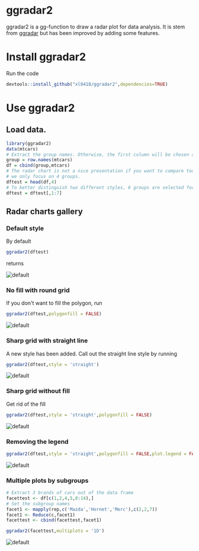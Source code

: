 # ggradar2
ggradar2 is a gg-function to draw a radar plot for data analysis. It is stem from [ggradar](https://github.com/ricardo-bion/ggradar) but has been improved by adding some features.

# Install ggradar2
Run the code 

```R
devtools::install_github("xl0418/ggradar2",dependencies=TRUE)
```

# Use ggradar2
## Load data.

```R
library(ggradar2)
data(mtcars)
# Extract the group names. Otherwise, the first column will be chosen as the group names.
group = row.names(mtcars)
df = cbind(group,mtcars)
# The radar chart is not a nice presentation if you want to compare too many groups. Thus here 
# we only focus on 4 groups.
dftest = head(df,4)
# To better distinguish two different styles, 6 groups are selected for illustration.
dftest = dftest[,1:7]
```

## Radar charts gallery
### Default style
By default

```R
ggradar2(dftest)
```

returns 

![default](https://github.com/xl0418/ggradar2/blob/master/README_figures/roundfill.png)

### No fill with round grid
If you don't want to fill the polygon, run

```R
ggradar2(dftest,polygonfill = FALSE)
```

![default](https://github.com/xl0418/ggradar2/blob/master/README_figures/roundnofill.png)

### Sharp grid with straight line
A new style has been added. Call out the straight line style by running 

```R
ggradar2(dftest,style = 'straight')
```

![default](https://github.com/xl0418/ggradar2/blob/master/README_figures/straightfill.png)

### Sharp grid without fill
Get rid of the fill

```R
ggradar2(dftest,style = 'straight',polygonfill = FALSE)
```

![default](https://github.com/xl0418/ggradar2/blob/master/README_figures/straightnofill.png)

### Removing the legend 

```R
ggradar2(dftest,style = 'straight',polygonfill = FALSE,plot.legend = FALSE)
```

![default](https://github.com/xl0418/ggradar2/blob/master/README_figures/nolegend.png)

### Multiple plots by subgroups

```R
# Extract 3 brands of cars out of the data frame
facettest <- df[c(1,2,4,5,8:14),]
# Set the subgroup names
facet1 <- mapply(rep,c('Mazda','Hornet','Merc'),c(2,2,7))
facet1 <- Reduce(c,facet1)
facettest <- cbind(facettest,facet1)

ggradar2(facettest,multiplots = '1D')
```

![default](https://github.com/xl0418/ggradar2/blob/master/README_figures/multipleplots.png)

